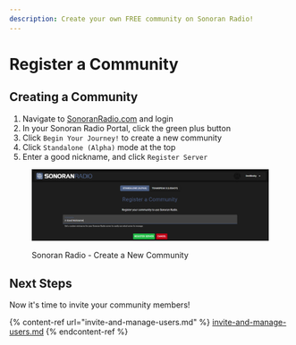 ```yaml
---
description: Create your own FREE community on Sonoran Radio!
---
```


# Register a Community

## Creating a Community

1. Navigate to [SonoranRadio.com](https://sonoranradio.com) and login
2. In your Sonoran Radio Portal, click the green plus button
3. Click `Begin Your Journey!` to create a new community
4. Click `Standalone (Alpha)` mode at the top
5. Enter a good nickname, and click `Register Server`

<figure><img src="../../.gitbook/assets/chrome_syzHJ0YAL4.png" alt=""><figcaption><p>Sonoran Radio - Create a New Community</p></figcaption></figure>

## Next Steps

Now it's time to invite your community members!

{% content-ref url="invite-and-manage-users.md" %}
[invite-and-manage-users.md](invite-and-manage-users.md)
{% endcontent-ref %}
